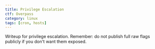 ```yaml
---
title: Privilege Escalation
ctf: Overpass
category: linux
tags: [cron, hosts]
---
```


Writeup for privilege escalation. Remember: do not publish full raw flags publicly if you don't want them exposed.

